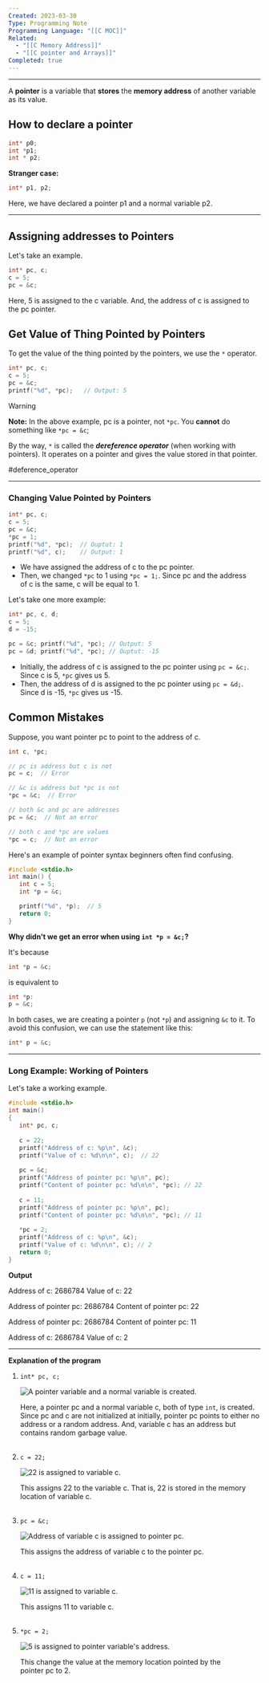 ```yaml
---
Created: 2023-03-30
Type: Programming Note
Programming Language: "[[C MOC]]"
Related:
  - "[[C Memory Address]]"
  - "[[C pointer and Arrays]]"
Completed: true
---
```

---
A **pointer** is a variable that **stores** the **memory address** of another variable as its value.

## How to declare a pointer
```c
int* p0;
int *p1;
int * p2;
```

**Stranger case:**
```c
int* p1, p2;
```
Here, we have declared a pointer p1 and a normal variable p2.

---
## Assigning addresses to Pointers

Let's take an example.
```c
int* pc, c;
c = 5;
pc = &c;
```
Here, 5 is assigned to the c variable. And, the address of c is assigned to the pc pointer.

## Get Value of Thing Pointed by Pointers

To get the value of the thing pointed by the pointers, we use the `*` operator.
```c
int* pc, c;
c = 5;
pc = &c;
printf("%d", *pc);   // Output: 5
```
>[!warning]
>**Note:** In the above example, pc is a pointer, not `*pc`. You **cannot**  do something like `*pc = &c`;
>
>By the way, `*` is called the ***dereference operator*** (when working with pointers). It operates on a pointer and gives the value stored in that pointer.

#deference_operator 

---

### Changing Value Pointed by Pointers
```c
int* pc, c;
c = 5;
pc = &c;
*pc = 1;
printf("%d", *pc);  // Ouptut: 1
printf("%d", c);    // Output: 1
```
- We have assigned the address of c to the pc pointer.
- Then, we changed `*pc` to 1 using `*pc = 1;`. Since pc and the address of c is the same, c will be equal to 1.

Let's take one more example:
```c
int* pc, c, d;
c = 5;
d = -15;

pc = &c; printf("%d", *pc); // Output: 5
pc = &d; printf("%d", *pc); // Ouptut: -15
```
- Initially, the address of c is assigned to the pc pointer using `pc = &c;`. Since c is 5, `*pc` gives us 5.
- Then, the address of d is assigned to the pc pointer using `pc = &d;`. Since d is -15, `*pc` gives us -15.

## Common Mistakes

Suppose, you want pointer pc to point to the address of c.
```c
int c, *pc;

// pc is address but c is not
pc = c;  // Error

// &c is address but *pc is not
*pc = &c;  // Error

// both &c and pc are addresses
pc = &c;  // Not an error

// both c and *pc are values 
*pc = c;  // Not an error
```

Here's an example of pointer syntax beginners often find confusing.
```c
#include <stdio.h>
int main() {
   int c = 5;
   int *p = &c;

   printf("%d", *p);  // 5
   return 0; 
}
```
**Why didn't we get an error when using `int *p = &c;`?**

It's because
```c
int *p = &c;
```

is equivalent to
```c
int *p:
p = &c;
```

In both cases, we are creating a pointer `p` (not `*p`) and assigning `&c` to it.
To avoid this confusion, we can use the statement like this:
```c
int* p = &c;
```
---

### Long Example: Working of Pointers

Let's take a working example.

```c
#include <stdio.h>
int main()
{
   int* pc, c;
   
   c = 22;
   printf("Address of c: %p\n", &c);
   printf("Value of c: %d\n\n", c);  // 22
   
   pc = &c;
   printf("Address of pointer pc: %p\n", pc);
   printf("Content of pointer pc: %d\n\n", *pc); // 22
   
   c = 11;
   printf("Address of pointer pc: %p\n", pc);
   printf("Content of pointer pc: %d\n\n", *pc); // 11
   
   *pc = 2;
   printf("Address of c: %p\n", &c);
   printf("Value of c: %d\n\n", c); // 2
   return 0;
}
```

**Output**

Address of c: 2686784
Value of c: 22

Address of pointer pc: 2686784
Content of pointer pc: 22

Address of pointer pc: 2686784
Content of pointer pc: 11

Address of c: 2686784
Value of c: 2

---

**Explanation of the program**

1.  `int* pc, c;`  
    
    ![A pointer variable and a normal variable is created.](https://cdn.programiz.com/sites/tutorial2program/files/pointer-1.jpg)
    
      
    Here, a pointer pc and a normal variable c, both of type `int`, is created.  
    Since pc and c are not initialized at initially, pointer pc points to either no address or a random address. And, variable c has an address but contains random garbage value.  
     
2.  `c = 22;`  
    
    ![22 is assigned to variable c.](https://cdn.programiz.com/sites/tutorial2program/files/pointer-2.jpg)
    
      
    This assigns 22 to the variable c. That is, 22 is stored in the memory location of variable c.  
     
3.  `pc = &c;`  
    
    ![Address of variable c is assigned to pointer pc.](https://cdn.programiz.com/sites/tutorial2program/files/pointer-3.jpg)
    
      
    This assigns the address of variable c to the pointer pc.  
     
4.  `c = 11;`  
    
    ![11 is assigned to variable c.](https://cdn.programiz.com/sites/tutorial2program/files/pointer-4.jpg)
    
      
    This assigns 11 to variable c.  
     
5.  `*pc = 2;`  
    
    ![5 is assigned to pointer variable's address.](https://cdn.programiz.com/sites/tutorial2program/files/pointer-5.jpg)
    
      
    This change the value at the memory location pointed by the pointer pc to 2.
